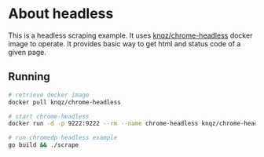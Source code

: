 # About headless

This is a headless scraping example. It uses [knqz/chrome-headless](https://hub.docker.com/r/knqz/chrome-headless/)
docker image to operate. It provides basic way to get html and status code of a given page.

## Running

```sh
# retrieve docker image
docker pull knqz/chrome-headless

# start chrome-headless
docker run -d -p 9222:9222 --rm --name chrome-headless knqz/chrome-headless

# run chromedp headless example
go build && ./scrape
```
